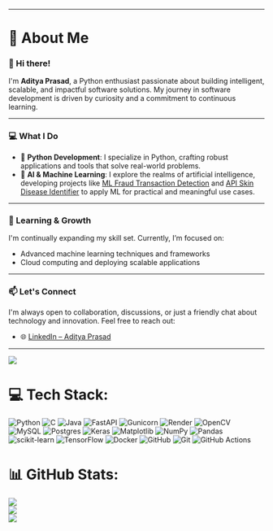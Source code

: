 
---

# 💫 About Me

### 👋 Hi there!

I'm **Aditya Prasad**, a Python enthusiast passionate about building intelligent, scalable, and impactful software solutions. My journey in software development is driven by curiosity and a commitment to continuous learning.

---

### 💻 What I Do

* 🐍 **Python Development**: I specialize in Python, crafting robust applications and tools that solve real-world problems.
* 🧠 **AI & Machine Learning**: I explore the realms of artificial intelligence, developing projects like [ML Fraud Transaction Detection](https://github.com/yugamax/ML-Fraud-Transaction-Detection) and [API Skin Disease Identifier](https://github.com/yugamax/API_Skin_disease_identifier) to apply ML for practical and meaningful use cases.

---

### 🌱 Learning & Growth

I'm continually expanding my skill set. Currently, I’m focused on:

* Advanced machine learning techniques and frameworks
* Cloud computing and deploying scalable applications

---

### 📫 Let's Connect

I'm always open to collaboration, discussions, or just a friendly chat about technology and innovation. Feel free to reach out:

* 🌐 [LinkedIn – Aditya Prasad](https://www.linkedin.com/in/aditya-prasad-b9b57827a)

---
[![](https://visitcount.itsvg.in/api?id=yugamax&icon=0&color=0)](https://visitcount.itsvg.in)


# 💻 Tech Stack:
![Python](https://img.shields.io/badge/python-3670A0?style=for-the-badge&logo=python&logoColor=ffdd54) ![C](https://img.shields.io/badge/c-%2300599C.svg?style=for-the-badge&logo=c&logoColor=white) ![Java](https://img.shields.io/badge/java-%23ED8B00.svg?style=for-the-badge&logo=openjdk&logoColor=white) ![FastAPI](https://img.shields.io/badge/FastAPI-005571?style=for-the-badge&logo=fastapi) ![Gunicorn](https://img.shields.io/badge/gunicorn-%298729.svg?style=for-the-badge&logo=gunicorn&logoColor=white) ![Render](https://img.shields.io/badge/Render-%46E3B7.svg?style=for-the-badge&logo=render&logoColor=white) ![OpenCV](https://img.shields.io/badge/opencv-%23white.svg?style=for-the-badge&logo=opencv&logoColor=white) ![MySQL](https://img.shields.io/badge/mysql-4479A1.svg?style=for-the-badge&logo=mysql&logoColor=white) ![Postgres](https://img.shields.io/badge/postgres-%23316192.svg?style=for-the-badge&logo=postgresql&logoColor=white) ![Keras](https://img.shields.io/badge/Keras-%23D00000.svg?style=for-the-badge&logo=Keras&logoColor=white) ![Matplotlib](https://img.shields.io/badge/Matplotlib-%23ffffff.svg?style=for-the-badge&logo=Matplotlib&logoColor=black) ![NumPy](https://img.shields.io/badge/numpy-%23013243.svg?style=for-the-badge&logo=numpy&logoColor=white) ![Pandas](https://img.shields.io/badge/pandas-%23150458.svg?style=for-the-badge&logo=pandas&logoColor=white) ![scikit-learn](https://img.shields.io/badge/scikit--learn-%23F7931E.svg?style=for-the-badge&logo=scikit-learn&logoColor=white) ![TensorFlow](https://img.shields.io/badge/TensorFlow-%23FF6F00.svg?style=for-the-badge&logo=TensorFlow&logoColor=white) ![Docker](https://img.shields.io/badge/docker-%230db7ed.svg?style=for-the-badge&logo=docker&logoColor=white) ![GitHub](https://img.shields.io/badge/github-%23121011.svg?style=for-the-badge&logo=github&logoColor=white) ![Git](https://img.shields.io/badge/git-%23F05033.svg?style=for-the-badge&logo=git&logoColor=white) ![GitHub Actions](https://img.shields.io/badge/github%20actions-%232671E5.svg?style=for-the-badge&logo=githubactions&logoColor=white)

# 📊 GitHub Stats:
![](https://nirzak-streak-stats.vercel.app/?user=yugamax&theme=dark&hide_border=false)<br/>
![](https://github-readme-stats.vercel.app/api?username=yugamax&theme=dark&hide_border=false&include_all_commits=false&count_private=false)<br/>
![](https://github-readme-stats.vercel.app/api/top-langs/?username=yugamax&theme=dark&hide_border=false&include_all_commits=false&count_private=false&layout=compact)

